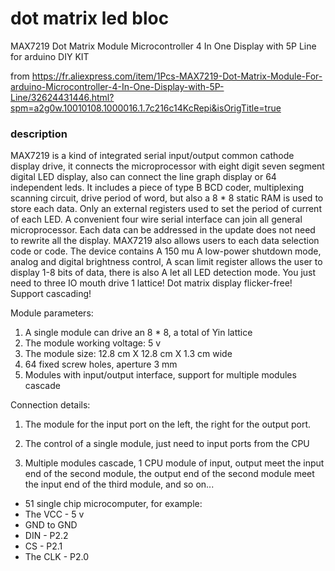 
# dot matrix led bloc

MAX7219 Dot Matrix Module Microcontroller 4 In One Display with 5P Line for arduino DIY KIT


from https://fr.aliexpress.com/item/1Pcs-MAX7219-Dot-Matrix-Module-For-arduino-Microcontroller-4-In-One-Display-with-5P-Line/32624431446.html?spm=a2g0w.10010108.1000016.1.7c216c14KcRepi&isOrigTitle=true

### description

MAX7219 is a kind of integrated serial input/output common cathode display drive, it connects the microprocessor with eight digit seven segment digital LED display, also can connect the line graph display or 64 independent leds. It includes a piece of type B BCD coder, multiplexing scanning circuit, drive period of word, but also a 8 * 8 static RAM is used to store each data. Only an external registers used to set the period of current of each LED. A convenient four wire serial interface can join all general microprocessor. Each data can be addressed in the update does not need to rewrite all the display. MAX7219 also allows users to each data selection code or code. The device contains A 150 mu A low-power shutdown mode, analog and digital brightness control, A scan limit register allows the user to display 1-8 bits of data, there is also A let all LED detection mode. You just need to three IO mouth drive 1 lattice! Dot matrix display flicker-free! Support cascading!

Module parameters:
   1. A single module can drive an 8 * 8, a total of Yin lattice
   2. The module working voltage: 5 v
   3. The module size: 12.8 cm X 12.8 cm X 1.3 cm wide
   4. 64 fixed screw holes, aperture 3 mm
   5. Modules with input/output interface, support for multiple modules cascade


Connection details:

   1. The module for the input port on the left, the right for the output port.

   2. The control of a single module, just need to input ports from the CPU

   3. Multiple modules cascade, 1 CPU module of input, output meet the input end of the second module, the output end of the second module meet the input end of the third module, and so on...

   * 51 single chip microcomputer, for example:
   * The VCC - 5 v
   * GND to GND
   * DIN - P2.2
   * CS - P2.1
   * The CLK - P2.0
